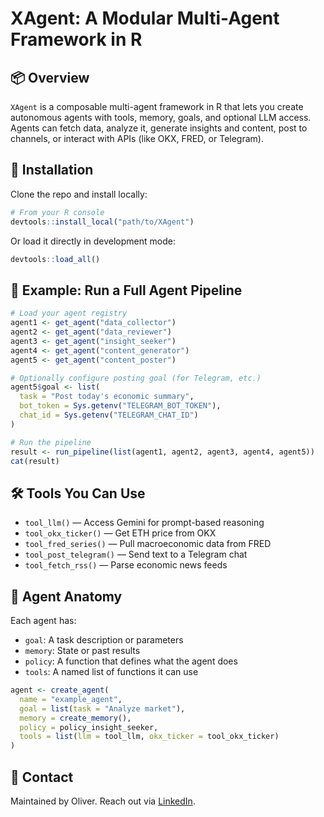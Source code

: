 # XAgent: A Modular Multi-Agent Framework in R


<!-- badges: start -->
<!-- badges: end -->

## 📦 Overview

`XAgent` is a composable multi-agent framework in R that lets you create
autonomous agents with tools, memory, goals, and optional LLM access.
Agents can fetch data, analyze it, generate insights and content, post
to channels, or interact with APIs (like OKX, FRED, or Telegram).

## 🔧 Installation

Clone the repo and install locally:

``` r
# From your R console
devtools::install_local("path/to/XAgent")
```

Or load it directly in development mode:

``` r
devtools::load_all()
```

## 🧠 Example: Run a Full Agent Pipeline

``` r
# Load your agent registry
agent1 <- get_agent("data_collector")
agent2 <- get_agent("data_reviewer")
agent3 <- get_agent("insight_seeker")
agent4 <- get_agent("content_generator")
agent5 <- get_agent("content_poster")

# Optionally configure posting goal (for Telegram, etc.)
agent5$goal <- list(
  task = "Post today's economic summary",
  bot_token = Sys.getenv("TELEGRAM_BOT_TOKEN"),
  chat_id = Sys.getenv("TELEGRAM_CHAT_ID")
)

# Run the pipeline
result <- run_pipeline(list(agent1, agent2, agent3, agent4, agent5))
cat(result)
```

## 🛠 Tools You Can Use

- `tool_llm()` — Access Gemini for prompt-based reasoning
- `tool_okx_ticker()` — Get ETH price from OKX
- `tool_fred_series()` — Pull macroeconomic data from FRED
- `tool_post_telegram()` — Send text to a Telegram chat
- `tool_fetch_rss()` — Parse economic news feeds

## 📂 Agent Anatomy

Each agent has:

- `goal`: A task description or parameters
- `memory`: State or past results
- `policy`: A function that defines what the agent does
- `tools`: A named list of functions it can use

``` r
agent <- create_agent(
  name = "example_agent",
  goal = list(task = "Analyze market"),
  memory = create_memory(),
  policy = policy_insight_seeker,
  tools = list(llm = tool_llm, okx_ticker = tool_okx_ticker)
)
```

## 📢 Contact

Maintained by Oliver. Reach out via
[LinkedIn](https://www.linkedin.com/in/oliver-lee-28b32b176/).

